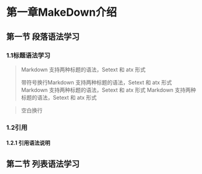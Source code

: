 
# 第一章MakeDown介绍
## 第一节 段落语法学习
### 1.1标题语法学习
> Markdown 支持两种标题的语法，Setext 和 atx 形式
>
> 带符号换行Markdown 支持两种标题的语法，Setext 和 atx 形式
> Markdown 支持两种标题的语法，Setext 和 atx 形式
> Markdown 支持两种标题的语法，Setext 和 atx 形式


> 空白换行

### 1.2引用
#### 1.2.1 引用语法说明
## 第二节 列表语法学习
